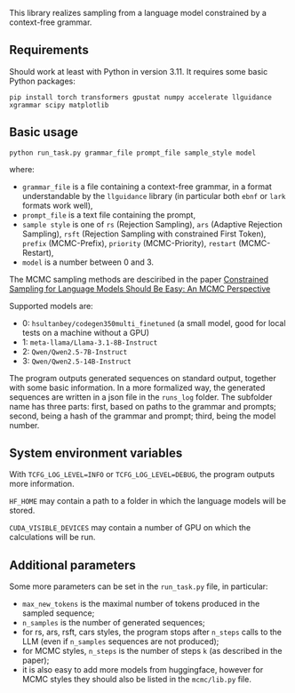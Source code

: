 This library realizes sampling from a language model constrained by a context-free grammar.

## Requirements

Should work at least with Python in version 3.11. It requires some basic Python packages:

```pip install torch transformers gpustat numpy accelerate llguidance xgrammar scipy matplotlib```

## Basic usage

```python run_task.py grammar_file prompt_file sample_style model```

where:
- `grammar_file` is a file containing a context-free grammar, in a format understandable by the `llguidance` library (in particular both `ebnf` or `lark` formats work well),
- `prompt_file` is a text file containing the prompt,
- `sample style` is one of `rs` (Rejection Sampling), `ars` (Adaptive Rejection Sampling), `rsft` (Rejection Sampling with constrained First Token),
  `prefix` (MCMC-Prefix), `priority` (MCMC-Priority), `restart` (MCMC-Restart),
- `model` is a number between 0 and 3.

The MCMC sampling methods are desciribed in the paper [Constrained Sampling for Language Models Should
Be Easy: An MCMC Perspective](https://arxiv.org/pdf/2506.05754)

Supported models are:
- 0: `hsultanbey/codegen350multi_finetuned` (a small model, good for local tests on a machine without a GPU)
- 1: `meta-llama/Llama-3.1-8B-Instruct`
- 2: `Qwen/Qwen2.5-7B-Instruct`
- 3: `Qwen/Qwen2.5-14B-Instruct`

The program outputs generated sequences on standard output, together with some basic information.
In a more formalized way, the generated sequences are written in a json file in the `runs_log` folder.
The subfolder name has three parts: first, based on paths to the grammar and prompts; second, being a hash of the grammar and prompt; third, being the model number.

## System environment variables

With `TCFG_LOG_LEVEL=INFO` or `TCFG_LOG_LEVEL=DEBUG`, the program outputs more information.

`HF_HOME` may contain a path to a folder in which the language models will be stored.

`CUDA_VISIBLE_DEVICES` may contain a number of GPU on which the calculations will be run.

## Additional parameters

Some more parameters can be set in the `run_task.py` file, in particular:
- `max_new_tokens` is the maximal number of tokens produced in the sampled sequence;
- `n_samples` is the number of generated sequences;
- for rs, ars, rsft, cars styles, the program stops after `n_steps` calls to the LLM (even if `n_samples` sequences are not produced);
- for MCMC styles, `n_steps` is the number of steps `k` (as described in the paper);
- it is also easy to add more models from huggingface, however for MCMC styles they should also be listed in the `mcmc/lib.py` file.
